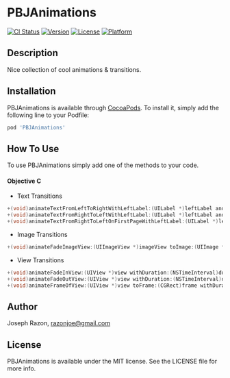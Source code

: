 # PBJAnimations
[![CI Status](http://img.shields.io/travis/SnugJoker/PBJAnimations.svg?style=flat)](https://travis-ci.org/SnugJoker/PBJAnimations)
[![Version](https://img.shields.io/cocoapods/v/PBJAnimations.svg?style=flat)](http://cocoapods.org/pods/PBJAnimations)
[![License](https://img.shields.io/cocoapods/l/PBJAnimations.svg?style=flat)](http://cocoapods.org/pods/PBJAnimations)
[![Platform](https://img.shields.io/cocoapods/p/PBJAnimations.svg?style=flat)](http://cocoapods.org/pods/PBJAnimations)

## Description
Nice collection of cool animations & transitions.

## Installation
PBJAnimations is available through [CocoaPods](http://cocoapods.org). 
To install it, simply add the following line to your Podfile:

```ruby
pod 'PBJAnimations'
```

## How To Use
To use PBJAnimations simply add one of the methods to your code.

#### Objective C ####       
* Text Transitions     
       
```objectivec
+(void)animateTextFromLeftToRightWithLeftLabel:(UILabel *)leftLabel andWithRightLabel:(UILabel *)rightLabel onSuperView:(UIView *)viewSuper;
+(void)animateTextFromRightToLeftWithLeftLabel:(UILabel *)leftLabel andWithRightLabel:(UILabel *)rightLabel onSuperView:(UIView *)viewSuper;
+(void)animateTextFromRightToLeftOnFirstPageWithLeftLabel:(UILabel *)leftLabel onSuperView:(UIView *)viewSuper;
```

* Image Transitions
   
```objectivec
+(void)animateFadeImageView:(UIImageView *)imageView toImage:(UIImage *)image;
```

* View Transitions
    
```objectivec
+(void)animateFadeInView:(UIView *)view withDuration:(NSTimeInterval)duration;
+(void)animateFadeOutView:(UIView *)view withDuration:(NSTimeInterval)duration;
+(void)animateFrameOfView:(UIView *)view toFrame:(CGRect)frame withDuration:(NSTimeInterval)duration;
```
    
## Author
Joseph Razon, razonjoe@gmail.com

## License
PBJAnimations is available under the MIT license. See the LICENSE file for more info.

